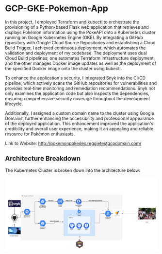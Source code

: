 # GCP-GKE-Pokemon-App

In this project, I employed Terraform and kubectl to orchestrate the provisioning of a Python-based Flask web application that retrieves and displays Pokémon information using the PokeAPI onto a Kubernetes cluster running on Google Kubernetes Engine (GKE). By integrating a GitHub repository with Google Cloud Source Repositories and establishing a Cloud Build Trigger, I achieved continuous deployment, which automates the validation and deployment of my codebase. The deployment uses dual Cloud Build pipelines; one automates Terraform infrastructure deployment, and the other manages Docker image updates as well as the deployment of the specified Docker image onto the cluster using kubectl.

To enhance the application's security, I integrated Snyk into the CI/CD pipeline, which actively scans the GitHub repositories for vulnerabilities and provides real-time monitoring and remediation recommendations. Snyk not only examines the application code but also inspects the dependencies, ensuring comprehensive security coverage throughout the development lifecycle.

Additionally, I assigned a custom domain name to the cluster using Google Domains, further enhancing the accessibility and professional appearance of the deployed application. This enhancement improved the application's credibility and overall user experience, making it an appealing and reliable resource for Pokémon enthusiasts.

Link to Website: http://pokemonpokedex.reggietestgcpdomain.com/

## Architecture Breakdown

The Kubernetes Cluster is broken down into the architecture below:

![kubernetespython](https://github.com/rjones18/Images/blob/main/KubernetesApp%20(3).png)
